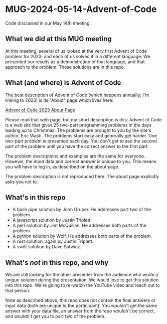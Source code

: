 # MUG-2024-05-14-Advent-of-Code
Code discussed in our May 14th meeting.

## What we did at this MUG meeting

At this meeting, several of us looked at the very first Advent of Code problem for 2023; and each of us solved it in a different language.  We presented our results as a demonstration of that language, and that approach to the problem.  Those solutions are in this repo.

## What (and where) is Advent of Code

The best description of Advent of Code (which happens annually; I'm linking to 2023) is its "About" page which lives here:

  [Advent of Code 2023 About Page](https://adventofcode.com/2023/about)

Please read that web page, but my short description is this: Advent of Code is a web site that gives 25 two-part programming problems in the days leading up to Christmas.  The problems are brought to you by the site's author, Eric Wastl.  The problems start easy and generally get harder.  One two-part problem is presented each day.  You don't get to see the second part of the problem until you have the correct answer to the first part.

The problem descriptions and examples are the same for everyone.  However, the input data and correct answer is unique to you.  This means you will have to log in, as described on the about page.

The problem description is not reproduced here.  The about page explicitly asks you not to.

## What's in this repo

* A bash pipe solution by John Gruber.  He addresses part two of the problem.
* A javascript solution by Justin Triplett.
* A perl solution by Jim McQuillan.  He addresses both parts of the problem.
* A python solution by Wolf.  He addresses both parts of the problem.
* A rust solution, again by Justin Triplett.
* A swift solution by Dave Satwicz.

## What's _not_ in this repo, and why

We are still looking for the other presenter from the audience who wrote a unique solution during the presentation.  We would love to get this solution into this repo.  We're going to re-watch the YouTube video and reach out to that person.

Note as described above, this repo does not contain the final answers or input data (both are unique to the participant).  You wouldn't get the same answer with _your_ data file, an answer from the repo wouldn't be correct, and wouldn't get you to part two of the problem.
